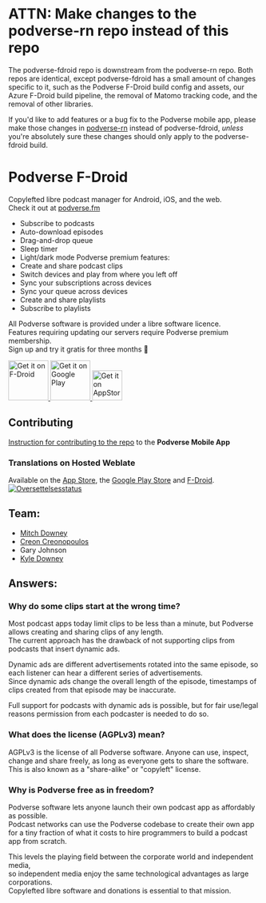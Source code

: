 # ATTN: Make changes to the podverse-rn repo instead of this repo

The podverse-fdroid repo is downstream from the podverse-rn repo. Both repos are identical, except podverse-fdroid has a small amount of changes specific to it, such as the Podverse F-Droid build config and assets, our Azure F-Droid build pipeline, the removal of Matomo tracking code, and the removal of other libraries.

If you'd like to add features or a bug fix to the Podverse mobile app, please make those changes in [podverse-rn](https://github.com/podverse/podverse-rn) instead of podverse-fdroid, _unless_ you're absolutely sure these changes should only apply to the podverse-fdroid build.

# Podverse F-Droid
Copylefted libre podcast manager for Android, iOS, and the web. \
Check it out at [podverse.fm](https://podverse.fm/)

- Subscribe to podcasts
- Auto-download episodes
- Drag-and-drop queue
- Sleep timer
- Light/dark mode
Podverse premium features:
- Create and share podcast clips
- Switch devices and play from where you left off
- Sync your subscriptions across devices
- Sync your queue across devices
- Create and share playlists
- Subscribe to playlists

All Podverse software is provided under a libre software licence. \
Features requiring updating our servers require Podverse premium membership. \
Sign up and try it gratis for three months 🥳

<a href="https://f-droid.org/en/packages/com.podverse.fdroid/" target="_blank">
    <img src="https://fdroid.gitlab.io/artwork/badge/get-it-on.png"
    alt="Get it on F-Droid"
    height="80">
</a>
<a href="https://play.google.com/store/apps/details?id=com.podverse" target="_blank">
    <img src="https://play.google.com/intl/en_us/badges/static/images/badges/en_badge_web_generic.png"
    alt="Get it on Google Play"
    height="80">
</a>
<a href="https://apps.apple.com/us/app/podverse/id1390888454" target="_blank">
    <img src="https://raw.githubusercontent.com/osmandapp/osmandapp.github.io/master/website/images/app-store-badge.png"
    alt="Get it on AppStore"
    height="60"/>
</a>

## Contributing

[Instruction for contributing to the repo](https://github.com/podverse/podverse-rn/blob/master/Contributing.md) to the **Podverse Mobile App**

### Translations on Hosted Weblate

Available on the [App Store](https://apps.apple.com/us/app/podverse/id1390888454), the [Google Play Store](https://play.google.com/store/apps/details?id=com.podverse) and [F-Droid](https://f-droid.org/packages/com.podverse.fdroid/).
<a href="https://hosted.weblate.org/engage/podverse/">
<img src="https://hosted.weblate.org/widgets/podverse/-/podverse-rn/horizontal-auto.svg" alt="Oversettelsesstatus" />
</a>

## Team:
- [Mitch Downey](https://github.com/mitchdowney)
- [Creon Creonopoulos](https://github.com/kreonjr)
- Gary Johnson
- [Kyle Downey](https://github.com/KyleFDowney)

## Answers:

### Why do some clips start at the wrong time?
Most podcast apps today limit clips to be less than a minute, but Podverse allows creating and sharing clips of any length. \
The current approach has the drawback of not supporting clips from podcasts that insert dynamic ads.

Dynamic ads are different advertisements rotated into the same episode, so each listener can hear a different series of advertisements. \
Since dynamic ads change the overall length of the episode, timestamps of clips created from that episode may be inaccurate.

Full support for podcasts with dynamic ads is possible, but for fair use/legal reasons permission from each podcaster is needed to do so.

### What does the license (AGPLv3) mean?
AGPLv3 is the license of all Podverse software. Anyone can use, inspect, change and share freely, as long as everyone gets to share the software. \
This is also known as a "share-alike" or "copyleft" license.

### Why is Podverse free as in freedom?
Podverse software lets anyone launch their own podcast app as affordably as possible. \
Podcast networks can use the Podverse codebase to create their own app for a tiny fraction of what it costs to hire programmers to build a podcast app from scratch.

This levels the playing field between the corporate world and independent media, \
so independent media enjoy the same technological advantages as large corporations. \
Copylefted libre software and donations is essential to that mission.
